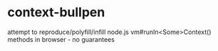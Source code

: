 context-bullpen
===============

attempt to reproduce/polyfill/infill node.js vm#runIn&lt;Some>Context() methods in browser - no guarantees
